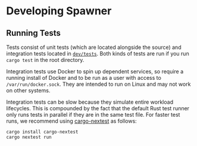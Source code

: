 # Developing Spawner

## Running Tests

Tests consist of unit tests (which are located alongside the source) and integration tests located in [`dev/tests`](dev/tests). Both kinds of tests are run if you run `cargo test` in the root directory.

Integration tests use Docker to spin up dependent services, so require a running install of Docker and to be run as a user with access to `/var/run/docker.sock`. They are intended to run on Linux and may not work on other systems.

Integration tests can be slow because they simulate entire workload lifecycles. This is compounded by the fact that the default Rust test runner only runs tests in parallel if they are in the same test file. For faster test runs, we recommend using [cargo-nextest](https://nexte.st/) as follows:

```
cargo install cargo-nextest
cargo nextest run
```